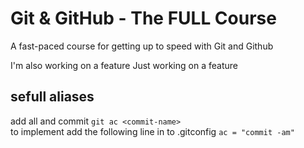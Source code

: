 # Git & GitHub - The FULL Course

A fast-paced course for getting up to speed with Git and Github

I'm also working on a feature
Just working on a feature

## sefull aliases
add all and commit
```git ac <commit-name>```  
to implement add the following line in to .gitconfig
```ac = "commit -am"```